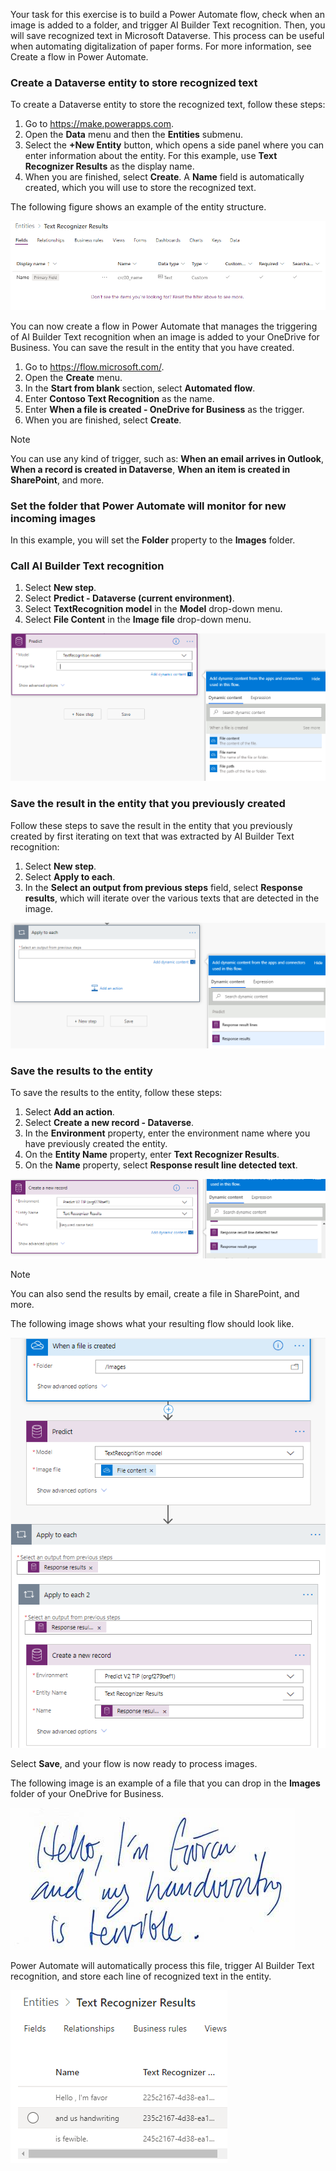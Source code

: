 Your task for this exercise is to build a Power Automate flow, check when an image is added to a folder, and trigger AI Builder Text recognition. Then, you will save recognized text in Microsoft Dataverse. This process can be useful when automating digitalization of paper forms. For more information, see Create a flow in Power Automate.

### Create a Dataverse entity to store recognized text
To create a Dataverse entity to store the recognized text, follow these steps:

1. Go to <https://make.powerapps.com>. 
2. Open the **Data** menu and then the **Entities** submenu.
3. Select the **+New Entity** button, which opens a side panel where you can enter information about the entity. For this example, use **Text Recognizer Results** as the display name.
4. When you are finished, select **Create**. A **Name** field is automatically created, which you will use to store the recognized text.

The following figure shows an example of the entity structure.

![Example of the entity structure](../media/image2.png)

You can now create a flow in Power Automate that manages the triggering of AI Builder Text recognition when an image is added to your OneDrive for Business. You can save the result in the entity that you have created.

1. Go to https://flow.microsoft.com/. 
2. Open the **Create** menu. 
3. In the **Start from blank** section, select **Automated flow**. 
4. Enter **Contoso Text Recognition** as the name. 
5. Enter **When a file is created - OneDrive for Business** as the trigger. 
6. When you are finished, select **Create**.

> [!NOTE] 
> You can use any kind of trigger, such as: **When an email arrives in Outlook**, **When a record is created in Dataverse**, **When an item is created in SharePoint**, and more.

### Set the folder that Power Automate will monitor for new incoming images

In this example, you will set the **Folder** property to the **Images** folder.

### Call AI Builder Text recognition

1. Select **New step**. 
2. Select **Predict - Dataverse (current environment)**. 
3. Select **TextRecognition model** in the **Model** drop-down menu. 
4. Select **File Content** in the **Image file** drop-down menu.

![Image File drop-down menu](../media/image3.png)

### Save the result in the entity that you previously created 
Follow these steps to save the result in the entity that you previously created by first iterating on text that was extracted by AI Builder Text recognition:

1. Select **New step**.
2. Select **Apply to each**. 
3. In the **Select an output from previous steps** field, select **Response results**, which will iterate over the various texts that are detected in the image.

![Select Response Results](../media/image4.png)

### Save the results to the entity
To save the results to the entity, follow these steps:

1. Select **Add an action**.
2. Select **Create a new record - Dataverse**. 
3. In the **Environment** property, enter the environment name where you have previously created the entity. 
4. On the **Entity Name** property, enter **Text Recognizer Results**. 
5. On the **Name** property, select **Response result line detected text**.

![Select Response result line detected text](../media/image5.png)

> [!NOTE] 
> You can also send the results by email, create a file in SharePoint, and more.

The following image shows what your resulting flow should look like.

![Resulting flow](../media/image6.png)

Select **Save**, and your flow is now ready to process images.

The following image is an example of a file that you can drop in the **Images** folder of your OneDrive for Business.

![Example of a file that you can drop in the Images folder](../media/image7.png)

Power Automate will automatically process this file, trigger AI Builder Text recognition, and store each line of recognized text in the entity.

![Text Recognizer results](../media/image8.png)
